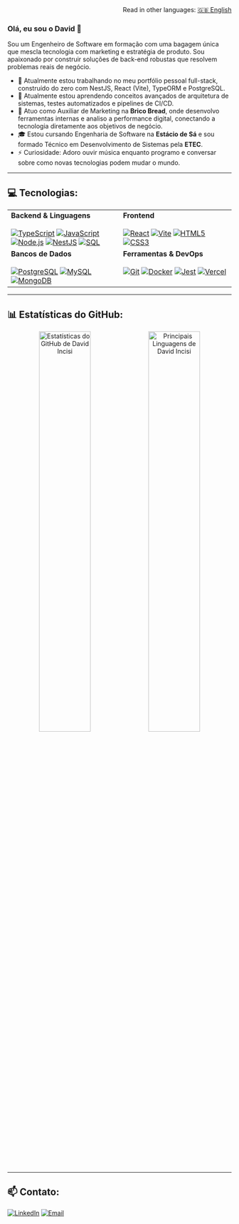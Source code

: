 <div align="right">
  Read in other languages: <a href="./README.md">🇬🇧 English</a>
</div>

### Olá, eu sou o David 👋

Sou um Engenheiro de Software em formação com uma bagagem única que mescla tecnologia com marketing e estratégia de produto. Sou apaixonado por construir soluções de back-end robustas que resolvem problemas reais de negócio.

- 🔭 Atualmente estou trabalhando no meu portfólio pessoal full-stack, construído do zero com NestJS, React (Vite), TypeORM e PostgreSQL.
- 🌱 Atualmente estou aprendendo conceitos avançados de arquitetura de sistemas, testes automatizados e pipelines de CI/CD.
- 🏢 Atuo como Auxiliar de Marketing na **Brico Bread**, onde desenvolvo ferramentas internas e analiso a performance digital, conectando a tecnologia diretamente aos objetivos de negócio.
- 🎓 Estou cursando Engenharia de Software na **Estácio de Sá** e sou formado Técnico em Desenvolvimento de Sistemas pela **ETEC**.
- ⚡ Curiosidade: Adoro ouvir música enquanto programo e conversar sobre como novas tecnologias podem mudar o mundo.

---

## 💻 Tecnologias:

<table>
  <tr>
    <td valign="top" width="50%">
      <strong>Backend & Linguagens</strong><br><br>
      <a href="#"><img alt="TypeScript" src="https://img.shields.io/badge/-TypeScript-3178C6?style=for-the-badge&logo=typescript&logoColor=white"></a>
      <a href="#"><img alt="JavaScript" src="https://img.shields.io/badge/-JavaScript-F7DF1E?style=for-the-badge&logo=javascript&logoColor=black"></a>
      <a href="#"><img alt="Node.js" src="https://img.shields.io/badge/-Node.js-339933?style=for-the-badge&logo=node.js&logoColor=white"></a>
      <a href="#"><img alt="NestJS" src="https://img.shields.io/badge/-NestJS-E0234E?style=for-the-badge&logo=nestjs&logoColor=white"></a>
      <a href="#"><img alt="SQL" src="https://img.shields.io/badge/-SQL-4479A1?style=for-the-badge&logo=postgresql&logoColor=white"></a>
    </td>
    <td valign="top" width="50%">
      <strong>Frontend</strong><br><br>
      <a href="#"><img alt="React" src="https://img.shields.io/badge/-React-61DAFB?style=for-the-badge&logo=react&logoColor=black"></a>
      <a href="#"><img alt="Vite" src="https://img.shields.io/badge/-Vite-646CFF?style=for-the-badge&logo=vite&logoColor=white"></a>
      <a href="#"><img alt="HTML5" src="https://img.shields.io/badge/-HTML5-E34F26?style=for-the-badge&logo=html5&logoColor=white"></a>
      <a href="#"><img alt="CSS3" src="https://img.shields.io/badge/-CSS3-1572B6?style=for-the-badge&logo=css3&logoColor=white"></a>
    </td>
  </tr>
  <tr>
    <td valign="top" width="50%">
      <strong>Bancos de Dados</strong><br><br>
      <a href="#"><img alt="PostgreSQL" src="https://img.shields.io/badge/-PostgreSQL-4169E1?style=for-the-badge&logo=postgresql&logoColor=white"></a>
      <a href="#"><img alt="MySQL" src="https://img.shields.io/badge/-MySQL-4479A1?style=for-the-badge&logo=mysql&logoColor=white"></a>
      <a href="#"><img alt="MongoDB" src="https://img.shields.io/badge/-MongoDB-47A248?style=for-the-badge&logo=mongodb&logoColor=white"></a>
    </td>
    <td valign="top" width="50%">
      <strong>Ferramentas & DevOps</strong><br><br>
      <a href="#"><img alt="Git" src="https://img.shields.io/badge/-Git-F05032?style=for-the-badge&logo=git&logoColor=white"></a>
      <a href="#"><img alt="Docker" src="https://img.shields.io/badge/-Docker-2496ED?style=for-the-badge&logo=docker&logoColor=white"></a>
      <a href="#"><img alt="Jest" src="https://img.shields.io/badge/-Jest-C21325?style=for-the-badge&logo=jest&logoColor=white"></a>
      <a href="#"><img alt="Vercel" src="https://img.shields.io/badge/-Vercel-000000?style=for-the-badge&logo=vercel&logoColor=white"></a>
    </td>
  </tr>
</table>

---

## 📊 Estatísticas do GitHub:

<p align="center">
  <img width="48%" src="https://github-readme-stats.vercel.app/api?username=incisi&show_icons=true&theme=dracula&include_all_commits=true&count_private=true" alt="Estatísticas do GitHub de David Incisi">
  <img width="48%" src="https://github-readme-stats.vercel.app/api/top-langs/?username=incisi&layout=compact&langs_count=8&theme=dracula" alt="Principais Linguagens de David Incisi">
</p>

---

## 📫 Contato:

<p align="left">
  <a href="https://linkedin.com/in/incisi" target="_blank"><img alt="LinkedIn" src="https://img.shields.io/badge/LinkedIn-0077B5?style=for-the-badge&logo=linkedin&logoColor=white"></a>
  <a href="mailto:contato@incisi.dev.br" target="_blank"><img alt="Email" src="https://img.shields.io/badge/Email-D14836?style=for-the-badge&logo=gmail&logoColor=white"></a>
</p>
